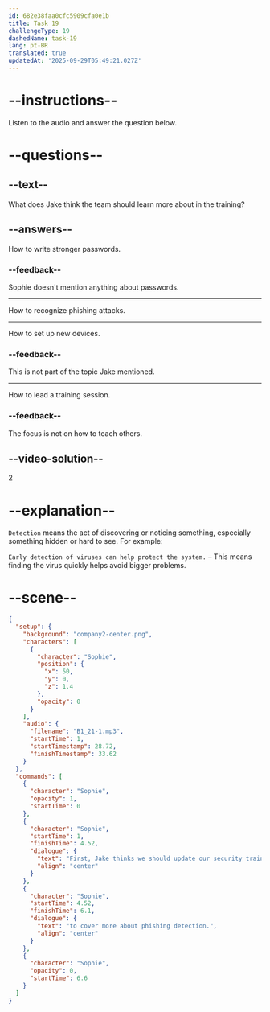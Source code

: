 ```yaml
---
id: 682e38faa0cfc5909cfa0e1b
title: Task 19
challengeType: 19
dashedName: task-19
lang: pt-BR
translated: true
updatedAt: '2025-09-29T05:49:21.027Z'
---
```


<!-- (Audio) Sophie: First, Jake thinks we should update our security training to cover more about phishing detection. -->

# --instructions--

Listen to the audio and answer the question below.

# --questions--

## --text--

What does Jake think the team should learn more about in the training?

## --answers--

How to write stronger passwords.

### --feedback--

Sophie doesn't mention anything about passwords.

---

How to recognize phishing attacks.

---

How to set up new devices.

### --feedback--

This is not part of the topic Jake mentioned.

---

How to lead a training session.

### --feedback--

The focus is not on how to teach others.

## --video-solution--

2

# --explanation--

`Detection` means the act of discovering or noticing something, especially something hidden or hard to see. For example:

`Early detection of viruses can help protect the system.` – This means finding the virus quickly helps avoid bigger problems.

# --scene--

```json
{
  "setup": {
    "background": "company2-center.png",
    "characters": [
      {
        "character": "Sophie",
        "position": {
          "x": 50,
          "y": 0,
          "z": 1.4
        },
        "opacity": 0
      }
    ],
    "audio": {
      "filename": "B1_21-1.mp3",
      "startTime": 1,
      "startTimestamp": 28.72,
      "finishTimestamp": 33.62
    }
  },
  "commands": [
    {
      "character": "Sophie",
      "opacity": 1,
      "startTime": 0
    },
    {
      "character": "Sophie",
      "startTime": 1,
      "finishTime": 4.52,
      "dialogue": {
        "text": "First, Jake thinks we should update our security training",
        "align": "center"
      }
    },
    {
      "character": "Sophie",
      "startTime": 4.52,
      "finishTime": 6.1,
      "dialogue": {
        "text": "to cover more about phishing detection.",
        "align": "center"
      }
    },
    {
      "character": "Sophie",
      "opacity": 0,
      "startTime": 6.6
    }
  ]
}
```
